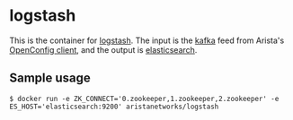 # logstash

This is the container for [logstash](https://hub.docker.com/r/aristanetworks/logstash/). The input is the [kafka](https://www.elastic.co/guide/en/logstash/current/plugins-inputs-kafka.html) feed from Arista's [OpenConfig client](https://github.com/aristanetworks/goarista/tree/master/cmd/occlient), and the output is [elasticsearch](https://www.elastic.co/guide/en/logstash/current/plugins-outputs-elasticsearch.html).

## Sample usage
```
$ docker run -e ZK_CONNECT='0.zookeeper,1.zookeeper,2.zookeeper' -e ES_HOST='elasticsearch:9200' aristanetworks/logstash
```
